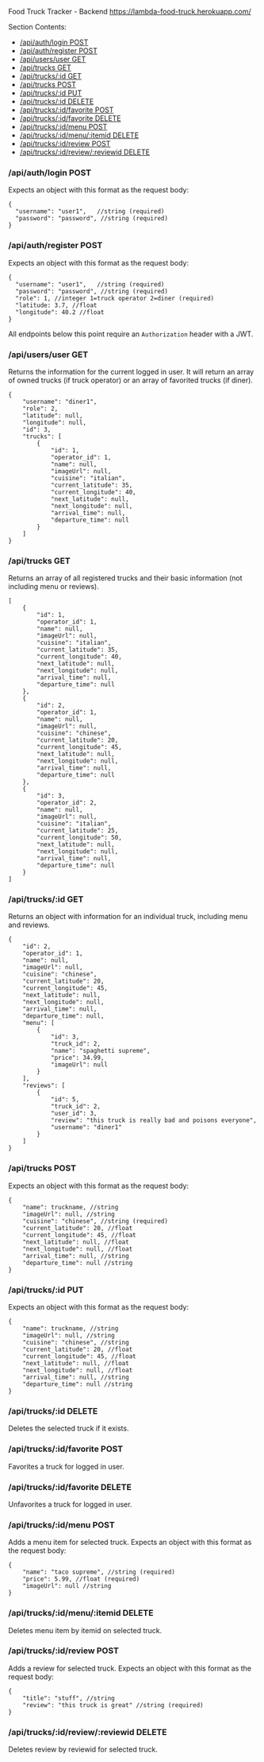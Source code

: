 Food Truck Tracker - Backend
https://lambda-food-truck.herokuapp.com/

Section Contents:

- [/api/auth/login POST](#authlogin-post)
- [/api/auth/register POST](#authregister-post)
- [/api/users/user GET](#usersuser-get)
- [/api/trucks GET](#trucks-get)
- [/api/trucks/:id GET](#trucksid-get)
- [/api/trucks POST](#trucks-post)
- [/api/trucks/:id PUT](#trucksid-put)
- [/api/trucks/:id DELETE](#trucksid-delete)
- [/api/trucks/:id/favorite POST](#trucksidfavorite-post)
- [/api/trucks/:id/favorite DELETE](#trucksidfavorite-delete)
- [/api/trucks/:id/menu POST](#trucksidmenu-post)
- [/api/trucks/:id/menu/:itemid DELETE](#trucksidmenuitemid-delete)
- [/api/trucks/:id/review POST](#trucksidreview-post)
- [/api/trucks/:id/review/:reviewid DELETE](#trucksidreview-delete)

### /api/auth/login POST

Expects an object with this format as the request body:

```
{
  "username": "user1",   //string (required)
  "password": "password", //string (required)
}
```

### /api/auth/register POST

Expects an object with this format as the request body:

```
{
  "username": "user1",   //string (required)
  "password": "password", //string (required)
  "role": 1, //integer 1=truck operator 2=diner (required)
  "latitude: 3.7, //float
  "longitude": 40.2 //float
}
```

All endpoints below this point require an `Authorization` header with a JWT.

### /api/users/user GET

Returns the information for the current logged in user. It will return an array of owned trucks (if truck operator) or an array of favorited trucks (if diner).

```
{
    "username": "diner1",
    "role": 2,
    "latitude": null,
    "longitude": null,
    "id": 3,
    "trucks": [
        {
            "id": 1,
            "operator_id": 1,
            "name": null,
            "imageUrl": null,
            "cuisine": "italian",
            "current_latitude": 35,
            "current_longitude": 40,
            "next_latitude": null,
            "next_longitude": null,
            "arrival_time": null,
            "departure_time": null
        }
    ]
}
```

### /api/trucks GET

Returns an array of all registered trucks and their basic information (not including menu or reviews).

```
[
    {
        "id": 1,
        "operator_id": 1,
        "name": null,
        "imageUrl": null,
        "cuisine": "italian",
        "current_latitude": 35,
        "current_longitude": 40,
        "next_latitude": null,
        "next_longitude": null,
        "arrival_time": null,
        "departure_time": null
    },
    {
        "id": 2,
        "operator_id": 1,
        "name": null,
        "imageUrl": null,
        "cuisine": "chinese",
        "current_latitude": 20,
        "current_longitude": 45,
        "next_latitude": null,
        "next_longitude": null,
        "arrival_time": null,
        "departure_time": null
    },
    {
        "id": 3,
        "operator_id": 2,
        "name": null,
        "imageUrl": null,
        "cuisine": "italian",
        "current_latitude": 25,
        "current_longitude": 50,
        "next_latitude": null,
        "next_longitude": null,
        "arrival_time": null,
        "departure_time": null
    }
]
```

### /api/trucks/:id GET

Returns an object with information for an individual truck, including menu and reviews.

```
{
    "id": 2,
    "operator_id": 1,
    "name": null,
    "imageUrl": null,
    "cuisine": "chinese",
    "current_latitude": 20,
    "current_longitude": 45,
    "next_latitude": null,
    "next_longitude": null,
    "arrival_time": null,
    "departure_time": null,
    "menu": [
        {
            "id": 3,
            "truck_id": 2,
            "name": "spaghetti supreme",
            "price": 34.99,
            "imageUrl": null
        }
    ],
    "reviews": [
        {
            "id": 5,
            "truck_id": 2,
            "user_id": 3,
            "review": "this truck is really bad and poisons everyone",
            "username": "diner1"
        }
    ]
}
```

### /api/trucks POST

Expects an object with this format as the request body:

```
{
    "name": truckname, //string
    "imageUrl": null, //string
    "cuisine": "chinese", //string (required)
    "current_latitude": 20, //float
    "current_longitude": 45, //float
    "next_latitude": null, //float
    "next_longitude": null, //float
    "arrival_time": null, //string
    "departure_time": null //string
}
```

### /api/trucks/:id PUT

Expects an object with this format as the request body:

```
{
    "name": truckname, //string
    "imageUrl": null, //string
    "cuisine": "chinese", //string
    "current_latitude": 20, //float
    "current_longitude": 45, //float
    "next_latitude": null, //float
    "next_longitude": null, //float
    "arrival_time": null, //string
    "departure_time": null //string
}
```

### /api/trucks/:id DELETE

Deletes the selected truck if it exists.

### /api/trucks/:id/favorite POST

Favorites a truck for logged in user.

### /api/trucks/:id/favorite DELETE

Unfavorites a truck for logged in user.

### /api/trucks/:id/menu POST

Adds a menu item for selected truck. Expects an object with this format as the request body:

```
{
    "name": "taco supreme", //string (required)
    "price": 5.99, //float (required)
    "imageUrl": null //string
}
```

### /api/trucks/:id/menu/:itemid DELETE

Deletes menu item by itemid on selected truck.

### /api/trucks/:id/review POST

Adds a review for selected truck. Expects an object with this format as the request body:

```
{
    "title": "stuff", //string
    "review": "this truck is great" //string (required)
}
```

### /api/trucks/:id/review/:reviewid DELETE

Deletes review by reviewid for selected truck.

